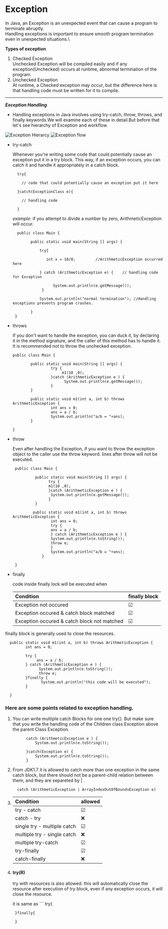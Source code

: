 
# Exception

In Java, an Exception is an unexpected event that can cause a program to terminate abruptly.\
Handling exceptions is important to ensure smooth program termination even in unexpected situations.\

 **Types of exception**
1. Checked Exception\
       Unchecked Exception will be compiled easily and if any exception(Unchecked) occurs at runtime, abnormal termination of the program.
2. Unchecked Exception\
        At runtime, a Checked exception may occur, but the difference here is that handling code must be written for it to compile.

**** ****

***Exception Handling***

* Handling exceptions in Java involves using try-catch, throw, throws, and finally keywords.We will examine each of these in detail.But before that let's see hierarchy of Exception and workflow.


![Exception Hierarcy](ExceptionHierarchy.png "My car")
![Exception flow](ExceptionFlow.png "My car")


* try-catch

     Whenever you're writing some code that could potentially cause an exception put it in a try block. This way, if an exception occurs, you can catch it and handle it appropriately in a catch block.


    ```
      try{

        // code that could potentially cause an exception put it here
   
      }catch(ExceptionClass e){
   
        // handling code
   
      }
    ```




  *example:*
  if you attempt to divide a number by zero, ArithmeticException will occur.
  ```
    public class Main {

	      public static void main(String [] args) {
		
		      try{

                 int x = 10/0;         //ArithmeticException occurred here
                
              } catch (ArithmeticException e) {    // handling code for Exception 

			        System.out.println(e.getMessage());
		       }

		      System.out.println("normal termination"); //Handling exceptions prevents program crashes.
       
          }
   }

  ```

* throws 

     If you don't want to handle the exception,  you can duck it, by declaring it in the method signature, and the caller of this method has to handle it. It is recommended not to throw the unchecked exception.


    ```  
    public class Main {

            public static void main(String [] args) {
	                 try { 
		                  m1(10 ,0);
	                 }catch (ArithmeticException e ) {
		                   System.out.println(e.getMessage());
	                 }
            }
	
	        public static void m1(int a, int b) throws ArithmeticException {
		             int ans = 0;
	                 ans = a / b;
		             System.out.println("a/b = "+ans);
            }
	
    }
    ```

* throw

    Even after handling the Exception, if you want to throw the exception object to the caller use the throw keyword.
lines after throw will not be executed.
   ```  
    public class Main {

        	 public static void main(String [] args) {
	               try { 
		           m1(10 ,0);
	               }catch (ArithmeticException e ) {
		            System.out.println(e.getMessage());
	               }
             }
	
	        public static void m1(int a, int b) throws ArithmeticException {
		            int ans = 0;
		            try {
		            ans = a / b;
		            } catch (ArithmeticException e ) {
		            System.out.println(e.toString());
		            throw e;
	            	}
		            System.out.println("a/b = "+ans);
                }
	
    }
  ```

* finally 
   
   code inside finally lock will be executed when


     | Condition | finally block |
     |:--|:--|
     | Exception not occured | &#x2611; |  
     | Exception occured & catch block matched |  &#x2611; |
     | Exception occured & catch block not matched |  &#x2611; |


finally block is generally used to close the resources.


  ```
    public static void m1(int a, int b) throws ArithmeticException {
		   int ans = 0;

		   try {
		        ans = a / b;
		   } catch (ArithmeticException e ) {
		         System.out.println(e.toString());
		         throw e;
		   }finally {
			      System.out.println("this code will be executed");
		   }

    }

  ```


### Here are some points related to exception handling. 

1.  You can write multiple catch Blocks for one one try{}. But make sure that you write the handling code of the Children class Exception above the parent Class Exception.

     ```
		   catch (ArithmeticException e ) {
			   System.out.println(e.toString());

		   }catch(Exception e) {
			   System.out.println(e.toString());
		   }
	
     ```

2. From JDK1.7 it is allowed to catch more than one exception in the same catch block, but there should not be a parent-child relation between them, and they are separeted by | .

    ```
      catch (ArithmeticException | ArrayIndexOutOfBoundsException e)
	
     ```

3. 
     | Condition | allowed |
     |:--|:--|
     | try - catch |  &#x2611; | 
     | catch - try |  &#x274C; |
     | single try - multiple catch | &#x2611; |
     | multiple try - single catch | &#x274C; |
     | multiple try-catch | &#x2611; |
     | try-finally | &#x2611; |
     | catch-finally | &#x274C; |

4.   #### try(R) 
       try with resources is also allowed. this will automatically close the resource after execution of try block, even if any exception occurs, it will close the resource. 

     it is same as 
    ```
          try{

          }finally{

          }
     ``` 


